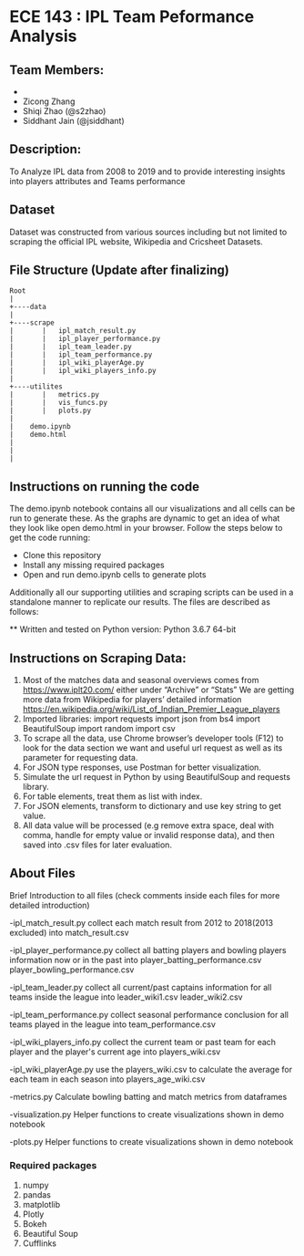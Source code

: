 # ECE 143 : IPL Team Peformance Analysis

## Team Members:
- <Add Name Here>
- Zicong Zhang
- Shiqi Zhao (@s2zhao)
- Siddhant Jain (@jsiddhant)

## Description:
To Analyze IPL data from 2008 to 2019 and to provide interesting insights into players attributes and Teams performance

## Dataset 

Dataset was constructed from various sources including but not limited to scraping the official IPL website, Wikipedia
and Cricsheet Datasets. 


## File Structure (Update after finalizing)

```
Root
|
+----data
|
+----scrape
|       |   ipl_match_result.py
|       |   ipl_player_performance.py
|       |   ipl_team_leader.py
|       |   ipl_team_performance.py
|       |   ipl_wiki_playerAge.py
|       |   ipl_wiki_players_info.py
|
+----utilites
|       |   metrics.py
|       |   vis_funcs.py
|       |   plots.py
|
|    demo.ipynb
|    demo.html
|    
|    
|    
```

## Instructions on running the code
The demo.ipynb notebook contains all our visualizations and all cells can be run to generate these. As the graphs are dynamic to get an idea of what they look like open demo.html in your browser. Follow the steps below to get the code running:

* Clone this repository
* Install any missing required packages
* Open and run demo.ipynb cells to generate plots

Additionally all our supporting utilities and scraping scripts can be used in a standalone manner to replicate our results. The files are described as follows:

** Written and tested on Python version: Python 3.6.7 64-bit

## Instructions on Scraping Data:

1) Most of the matches data and seasonal overviews comes from https://www.iplt20.com/ either under “Archive” or “Stats”
We are getting more data from Wikipedia for players’ detailed information
https://en.wikipedia.org/wiki/List_of_Indian_Premier_League_players 
2) Imported libraries:
import requests
import json
from bs4 import BeautifulSoup
import random
import csv
3) To scrape all the data, use Chrome browser’s developer tools (F12) to look for the data section we want and useful url request as well as its parameter for requesting data.
4) For JSON type responses, use Postman for better visualization.
5) Simulate the url request in Python by using BeautifulSoup and requests library.
6) For table elements, treat them as list with index.
7) For JSON elements, transform to dictionary and use key string to get value.
8) All data value will be processed (e.g remove extra space, deal with comma, handle for empty value or invalid response data), and then saved into .csv files for later evaluation.

## About Files

Brief Introduction to all files (check comments inside each files for more detailed introduction)

-ipl_match_result.py
collect each match result from 2012 to 2018(2013 excluded) into
match_result.csv

-ipl_player_performance.py
collect all batting players and bowling players information now or in the past into 
player_batting_performance.csv
player_bowling_performance.csv

-ipl_team_leader.py
collect all current/past captains information for all teams inside the league into
leader_wiki1.csv
leader_wiki2.csv

-ipl_team_performance.py
collect seasonal performance conclusion for all teams played in the league into
team_performance.csv

-ipl_wiki_players_info.py
collect the current team or past team for each player and the player's current age into 
players_wiki.csv

-ipl_wiki_playerAge.py
use the players_wiki.csv to calculate the average for each team in each season into
players_age_wiki.csv

-metrics.py
Calculate bowling batting and match metrics from dataframes

-visualization.py
Helper functions to create visualizations shown in demo notebook

-plots.py
Helper functions to create visualizations shown in demo notebook


### Required packages

1. numpy
2. pandas
3. matplotlib
4. Plotly
5. Bokeh
6. Beautiful Soup
7. Cufflinks
